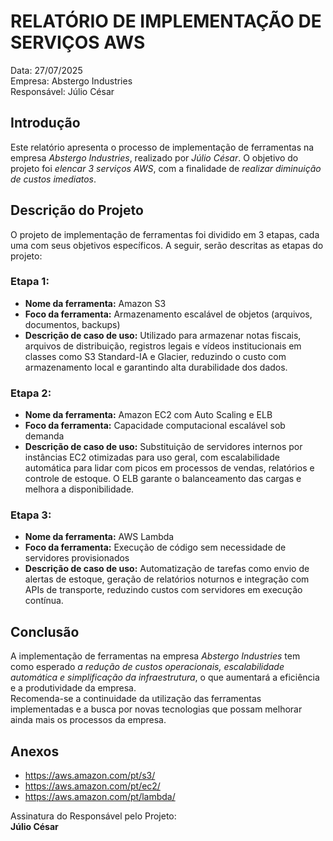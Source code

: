 # RELATÓRIO DE IMPLEMENTAÇÃO DE SERVIÇOS AWS

Data: 27/07/2025  
Empresa: Abstergo Industries  
Responsável: Júlio César  

## Introdução

Este relatório apresenta o processo de implementação de ferramentas na empresa *Abstergo Industries*, realizado por *Júlio César*. O objetivo do projeto foi *elencar 3 serviços AWS*, com a finalidade de *realizar diminuição de custos imediatos*.

## Descrição do Projeto

O projeto de implementação de ferramentas foi dividido em 3 etapas, cada uma com seus objetivos específicos. A seguir, serão descritas as etapas do projeto:

### Etapa 1:
- **Nome da ferramenta:** Amazon S3  
- **Foco da ferramenta:** Armazenamento escalável de objetos (arquivos, documentos, backups)  
- **Descrição de caso de uso:** Utilizado para armazenar notas fiscais, arquivos de distribuição, registros legais e vídeos institucionais em classes como S3 Standard-IA e Glacier, reduzindo o custo com armazenamento local e garantindo alta durabilidade dos dados.

### Etapa 2:
- **Nome da ferramenta:** Amazon EC2 com Auto Scaling e ELB  
- **Foco da ferramenta:** Capacidade computacional escalável sob demanda  
- **Descrição de caso de uso:** Substituição de servidores internos por instâncias EC2 otimizadas para uso geral, com escalabilidade automática para lidar com picos em processos de vendas, relatórios e controle de estoque. O ELB garante o balanceamento das cargas e melhora a disponibilidade.

### Etapa 3:
- **Nome da ferramenta:** AWS Lambda  
- **Foco da ferramenta:** Execução de código sem necessidade de servidores provisionados  
- **Descrição de caso de uso:** Automatização de tarefas como envio de alertas de estoque, geração de relatórios noturnos e integração com APIs de transporte, reduzindo custos com servidores em execução contínua.

## Conclusão

A implementação de ferramentas na empresa *Abstergo Industries* tem como esperado *a redução de custos operacionais, escalabilidade automática e simplificação da infraestrutura*, o que aumentará a eficiência e a produtividade da empresa.  
Recomenda-se a continuidade da utilização das ferramentas implementadas e a busca por novas tecnologias que possam melhorar ainda mais os processos da empresa.

## Anexos

- https://aws.amazon.com/pt/s3/
- https://aws.amazon.com/pt/ec2/
- https://aws.amazon.com/pt/lambda/


Assinatura do Responsável pelo Projeto:  
**Júlio César**  
